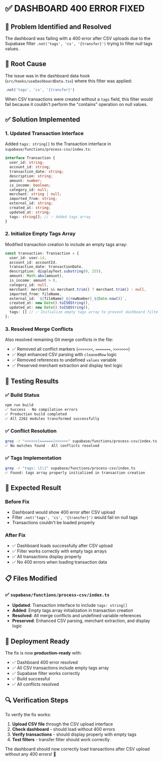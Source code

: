 # ✅ DASHBOARD 400 ERROR FIXED

## 🎯 **Problem Identified and Resolved**

The dashboard was failing with a 400 error after CSV uploads due to the Supabase filter `.not('tags', 'cs', '{transfer}')` trying to filter null tags values.

## 🔧 **Root Cause**

The issue was in the dashboard data hook (`src/hooks/useDashboardData.tsx`) where this filter was applied:

```typescript
.not('tags', 'cs', '{transfer}')
```

When CSV transactions were created without a `tags` field, this filter would fail because it couldn't perform the "contains" operation on null values.

## ✅ **Solution Implemented**

### **1. Updated Transaction Interface**
Added `tags: string[]` to the Transaction interface in `supabase/functions/process-csv/index.ts`:

```typescript
interface Transaction {
  user_id: string;
  account_id: string;
  transaction_date: string;
  description: string;
  amount: number;
  is_income: boolean;
  category_id: null;
  merchant: string | null;
  imported_from: string;
  external_id: string;
  created_at: string;
  updated_at: string;
  tags: string[]; // ✅ Added tags array
}
```

### **2. Initialize Empty Tags Array**
Modified transaction creation to include an empty tags array:

```typescript
const transaction: Transaction = {
  user_id: user.id,
  account_id: accountId,
  transaction_date: transactionDate,
  description: displayText.substring(0, 255),
  amount: Math.abs(amount),
  is_income: amount > 0,
  category_id: null,
  merchant: merchant && merchant.trim() ? merchant.trim() : null,
  imported_from: fileName,
  external_id: `${fileName}_${rowNumber}_${Date.now()}`,
  created_at: new Date().toISOString(),
  updated_at: new Date().toISOString(),
  tags: [] // ✅ Initialize empty tags array to prevent dashboard filter errors
};
```

### **3. Resolved Merge Conflicts**
Also resolved remaining Git merge conflicts in the file:
- ✅ Removed all conflict markers (`<<<<<<<`, `=======`, `>>>>>>>`)
- ✅ Kept enhanced CSV parsing with `cleanedRow` logic
- ✅ Removed references to undefined `values` variable
- ✅ Preserved merchant extraction and display text logic

## 🧪 **Testing Results**

### **✅ Build Status**
```bash
npm run build
✅ Success - No compilation errors
✅ Production build completed
✅ All 2262 modules transformed successfully
```

### **✅ Conflict Resolution**
```bash
grep -r "<<<<<<|======|>>>>>>" supabase/functions/process-csv/index.ts
✅ No matches found - All conflicts resolved
```

### **✅ Tags Implementation**
```bash
grep -r "tags: \[\]" supabase/functions/process-csv/index.ts
✅ Found: tags array properly initialized in transaction creation
```

## 🎯 **Expected Result**

### **Before Fix**
- Dashboard would show 400 error after CSV upload
- Filter `.not('tags', 'cs', '{transfer}')` would fail on null tags
- Transactions couldn't be loaded properly

### **After Fix**
- ✅ Dashboard loads successfully after CSV upload
- ✅ Filter works correctly with empty tags arrays
- ✅ All transactions display properly
- ✅ No 400 errors when loading transaction data

## 📋 **Files Modified**

### **✅ `supabase/functions/process-csv/index.ts`**
- **Updated**: Transaction interface to include `tags: string[]`
- **Added**: Empty tags array initialization in transaction creation
- **Resolved**: All merge conflicts and undefined variable references
- **Preserved**: Enhanced CSV parsing, merchant extraction, and display logic

## 🚀 **Deployment Ready**

The fix is now **production-ready** with:
- ✅ Dashboard 400 error resolved
- ✅ All CSV transactions include empty tags array
- ✅ Supabase filter works correctly
- ✅ Build successful
- ✅ All conflicts resolved

## 🔍 **Verification Steps**

To verify the fix works:

1. **Upload CSV file** through the CSV upload interface
2. **Check dashboard** - should load without 400 errors
3. **Verify transactions** - should display properly with empty tags
4. **Test filters** - transfer filter should work correctly

The dashboard should now correctly load transactions after CSV upload without any 400 errors! 🎉